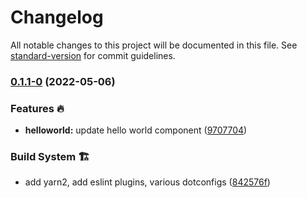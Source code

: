 # Changelog

All notable changes to this project will be documented in this file. See [standard-version](https://github.com/conventional-changelog/standard-version) for commit guidelines.

### [0.1.1-0](https://github.com/zyndex-drive/dashboard/compare/v0.1.1-2...v0.1.1-0) (2022-05-06)


### Features 🔥

* **helloworld:** update hello world component ([9707704](https://github.com/zyndex-drive/dashboard/commit/9707704ceffe1022a7023720b5c5ad214770db22))


### Build System 🏗

* add yarn2, add eslint plugins, various dotconfigs ([842576f](https://github.com/zyndex-drive/dashboard/commit/842576f3b3ae91d3a4988e71e2cff95d940a8a58))
